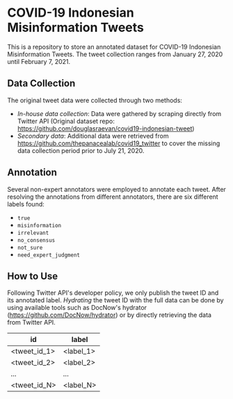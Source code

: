 # COVID-19 Indonesian Misinformation Tweets

This is a repository to store an annotated dataset for COVID-19 Indonesian Misinformation Tweets. The tweet collection ranges from January 27, 2020 until February 7, 2021. 

## Data Collection

The original tweet data were collected through two methods:
- *In-house data collection*: Data were gathered by scraping directly from Twitter API (Original dataset repo: https://github.com/douglasraevan/covid19-indonesian-tweet)
- *Secondary data*: Additional data were retrieved from https://github.com/thepanacealab/covid19_twitter to cover the missing data collection period prior to July 21, 2020.

## Annotation

Several non-expert annotators were employed to annotate each tweet. After resolving the annotations from different annotators, there are six different labels found:
- `true`
- `misinformation`
- `irrelevant`
- `no_consensus`
- `not_sure`
- `need_expert_judgment`

## How to Use

Following Twitter API's developer policy, we only publish the tweet ID and its annotated label. *Hydrating* the tweet ID with the full data can be done by using available tools such as DocNow's hydrator (https://github.com/DocNow/hydrator) or by directly retrieving the data from Twitter API.

| id           | label     |
|--------------|-----------|
| <tweet_id_1> | <label_1> |
| <tweet_id_2> | <label_2> |
| ...          | ...       |
| <tweet_id_N> | <label_N> |



